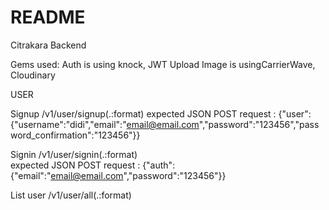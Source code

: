 # README

Citrakara Backend

Gems used: 
Auth is using knock, JWT
Upload Image is usingCarrierWave, Cloudinary


USER

Signup
/v1/user/signup(.:format) 
expected JSON POST request : {"user":{"username":"didi","email":"email@email.com","password":"123456","password_confirmation":"123456"}}

Signin
/v1/user/signin(.:format)  
expected JSON POST request : {"auth":{"email":"email@email.com","password":"123456"}}

List user
/v1/user/all(.:format)  


